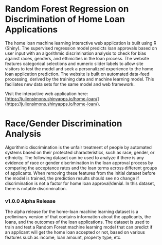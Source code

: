 # Random Forest Regression on Discrimination of Home Loan Applications
The home loan machine learning interactive web application is built using R (Shiny). The supervised regression model predicts loan approvals based on user input with an algorithmic discrimination analysis to check for bias against races, genders, and ethnicities in the loan process. The website features categorical selections and numeric slider labels to allow site visitors to test the model and seek a personalized experience to the home loan application prediction. The website is built on automated data-feed processing, derived by the training data and machine learning model. This faciliates new data sets for the same model and web framework. 

Visit the interactive web application here: [https://juliensimons.shinyapps.io/home-loan/](https://juliensimons.shinyapps.io/home-loan/).

Race/Gender Discrimination Analysis
===
Algorithmic discrimination is the unfair treatment of people by automated systems based on their protected characteristics, such as race, gender, or ethnicity. The following dataset can be used to analyze if there is any evidence of race or gender discrimination in the loan approval process by comparing the acceptance rates and the loan terms across different groups of applicants. When removing these features from the initial dataset before the model is trained, the prediction results should see no change if discrimination is not a factor for home loan approval/denial. In this dataset, there is notable discrimination.

### v1.0.0 Alpha Release
The alpha release for the home-loan machine learning dataset is a preliminary version of that contains information about the applicants, the loans, and the outcomes of the loan applications. The dataset is used to train and test a Random Forest machine learning model that can predict if an applicant will get the home loan accepted or not, based on various features such as income, loan amount, property type, etc.
